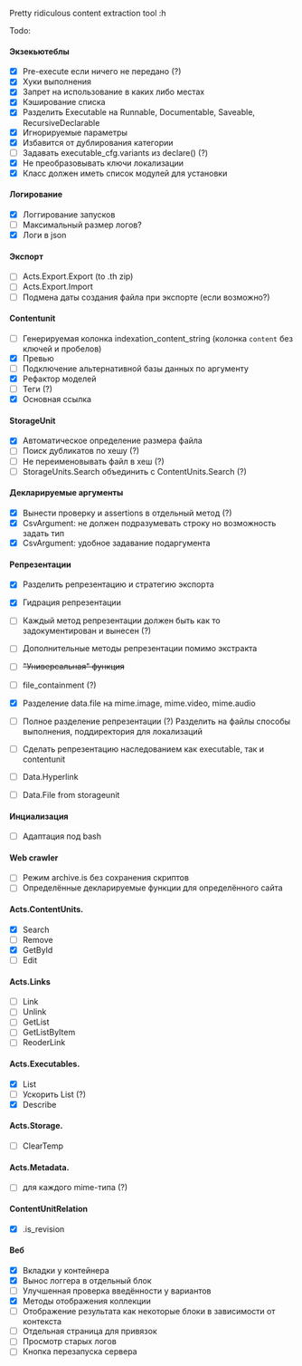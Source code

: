 Pretty ridiculous content extraction tool :h

Todo:

#### Экзекьютеблы

- [x] Pre-execute если ничего не передано (?)
- [x] Хуки выполнения
- [x] Запрет на использование в каких либо местах
- [x] Кэширование списка
- [x] Разделить Executable на Runnable, Documentable, Saveable, RecursiveDeclarable
- [x] Игнорируемые параметры
- [x] Избавится от дублирования категории
- [ ] Задавать executable_cfg.variants из declare() (?)
- [x] Не преобразовывать ключи локализации
- [x] Класс должен иметь список модулей для установки

#### Логирование

- [x] Логгирование запусков
- [ ] Максимальный размер логов?
- [x] Логи в json

#### Экспорт

- [ ] Acts.Export.Export (to .th zip)
- [ ] Acts.Export.Import
- [ ] Подмена даты создания файла при экспорте (если возможно?)

#### Contentunit

- [ ] Генерируемая колонка indexation_content_string (колонка `content` без ключей и пробелов)
- [x] Превью
- [ ] Подключение альтернативной базы данных по аргументу
- [x] Рефактор моделей
- [ ] Теги (?)
- [x] Основная ссылка

#### StorageUnit

- [x] Автоматическое определение размера файла
- [ ] Поиск дубликатов по хешу (?)
- [ ] Не переименовывать файл в хеш (?)
- [ ] StorageUnits.Search объединить с ContentUnits.Search (?)

#### Декларируемые аргументы

- [x] Вынести проверку и assertions в отдельный метод (?)
- [x] CsvArgument: не должен подразумевать строку но возможность задать тип
- [x] CsvArgument: удобное задавание подаргумента

#### Репрезентации

- [x] Разделить репрезентацию и стратегию экспорта
- [x] Гидрация репрезентации
- [ ] Каждый метод репрезентации должен быть как то задокументирован и вынесен (?)
- [ ] Дополнительные методы репрезентации помимо экстракта
- [ ] ~~"Универсальная" функция~~
- [ ] file_containment (?)
- [x] Разделение data.file на mime.image, mime.video, mime.audio
- [ ] Полное разделение репрезентации (?) Разделить на файлы способы выполнения, поддиректория для локализаций
- [ ] Сделать репрезентацию наследованием как executable, так и contentunit

- [ ] Data.Hyperlink
- [ ] Data.File from storageunit

#### Инциализация

- [ ] Адаптация под bash

#### Web crawler

- [ ] Режим archive.is без сохранения скриптов
- [ ] Определённые декларируемые функции для определённого сайта

#### Acts.ContentUnits.

- [x] Search
- [ ] Remove
- [x] GetById
- [ ] Edit

#### Acts.Links

- [ ] Link
- [ ] Unlink
- [ ] GetList
- [ ] GetListByItem
- [ ] ReoderLink

#### Acts.Executables.

- [x] List
- [ ] Ускорить List (?)
- [x] Describe

#### Acts.Storage.

- [ ] ClearTemp

#### Acts.Metadata.

- [ ] для каждого mime-типа (?)

#### ContentUnitRelation

- [x] .is_revision

#### Веб

- [x] Вкладки у контейнера
- [x] Вынос логгера в отдельный блок
- [ ] Улучшенная проверка введённости у вариантов
- [x] Методы отображения коллекции
- [ ] Отображение результата как некоторые блоки в зависимости от контекста
- [ ] Отдельная страница для привязок
- [ ] Просмотр старых логов
- [ ] Кнопка перезапуска сервера
